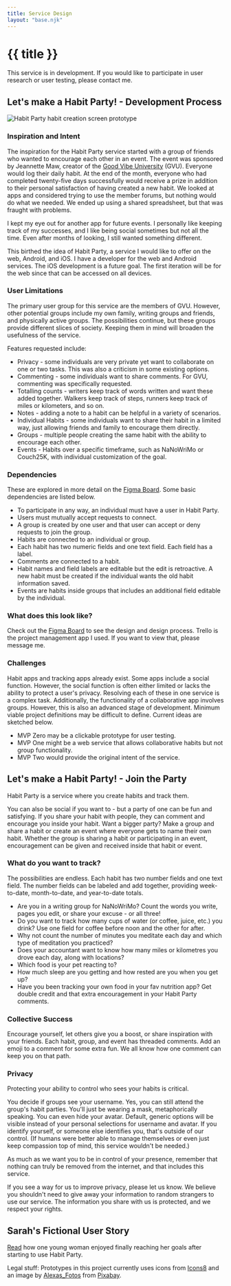 ```yaml
---
title: Service Design
layout: "base.njk"
---
```


# {{ title }}

<p class="caption">This service is in development. If you would like to participate in user research or user testing, please contact me.</p>

## Let's make a Habit Party! - Development Process

<img class="imageright" src="../assets/images/hp_create.png" alt="Habit Party habit creation screen prototype">

### Inspiration and Intent
The inspiration for the Habit Party service started with a group of friends who wanted to encourage each other in an event. The event was sponsored by Jeannette Maw, creator of the [Good Vibe University](https://www.goodvibeuniversity.com/) (GVU). Everyone would log their daily habit. At the end of the month, everyone who had completed twenty-five days successfully would receive a prize in addition to their personal satisfaction of having created a new habit. We looked at apps and considered trying to use the member forums, but nothing would do what we needed. We ended up using a shared spreadsheet, but that was fraught with problems.

I kept my eye out for another app for future events. I personally like keeping track of my successes, and I like being social sometimes but not all the time. Even after months of looking, I still wanted something different.

This birthed the idea of Habit Party, a service I would like to offer on the web, Android, and iOS. I have a developer for the web and Android services. The iOS development is a future goal. The first iteration will be for the web since that can be accessed on all devices.

### User Limitations
The primary user group for this service are the members of GVU. However, other potential groups include my own family, writing groups and friends, and physically active groups. The possibilities continue, but these groups provide different slices of society. Keeping them in mind will broaden the usefulness of the service.

Features requested include:
* Privacy - some individuals are very private yet want to collaborate on one or two tasks. This was also a criticism in some existing options.
* Commenting - some individuals want to share comments. For GVU, commenting was specifically requested.
* Totalling counts - writers keep track of words written and want these added together. Walkers keep track of steps, runners keep track of miles or kilometers, and so on.
* Notes - adding a note to a habit can be helpful in a variety of scenarios.
* Individual Habits - some individuals want to share their habit in a limited way, just allowing friends and family to encourage them directly.
* Groups - multiple people creating the same habit with the ability to encourage each other.
* Events - Habits over a specific timeframe, such as NaNoWriMo or Couch25K, with individual customization of the goal.

### Dependencies
These are explored in more detail on the [Figma Board](https://www.figma.com/file/K06VB3w7DtdugpmKJdCtIQ/Habit-Party?node-id=0%3A1). Some basic dependencies are listed below.

* To participate in any way, an individual must have a user in Habit Party.
* Users must mutually accept requests to connect.
* A group is created by one user and that user can accept or deny requests to join the group.
* Habits are connected to an individual or group.
* Each habit has two numeric fields and one text field. Each field has a label.
* Comments are connected to a habit.
* Habit names and field labels are editable but the edit is retroactive. A new habit must be created if the individual wants the old habit information saved.
* Events are habits inside groups that includes an additional field editable by the individual.

### What does this look like?
Check out the [Figma Board](https://www.figma.com/file/K06VB3w7DtdugpmKJdCtIQ/Habit-Party?node-id=0%3A1) to see the design and design process. Trello is the project management app I used. If you want to view that, please message me.

### Challenges
Habit apps and tracking apps already exist. Some apps include a social function. However, the social function is often either limited or lacks the ability to protect a user's privacy. Resolving each of these in one service is a complex task. Additionally, the functionality of a collaborative app involves groups. However, this is also an advanced stage of development. Minimum viable project definitions may be difficult to define. Current ideas are sketched below.

* MVP Zero may be a clickable prototype for user testing.
* MVP One might be a web service that allows collaborative habits but not group functionality.
* MVP Two would provide the original intent of the service.

## Let's make a Habit Party! - Join the Party
Habit Party is a service where you create habits and track them.

You can also be social if you want to - but a party of one can be fun and satisfying. If you share your habit with people, they can comment and encourage you inside your habit. Want a bigger party? Make a group and share a habit or create an event where everyone gets to name their own habit. Whether the group is sharing a habit or participating in an event, encouragement can be given and received inside that habit or event.

### What do you want to track?
The possibilities are endless. Each habit has two number fields and one text field. The number fields can be labeled and add together, providing week-to-date, month-to-date, and year-to-date totals.

* Are you in a writing group for NaNoWriMo? Count the words you write, pages you edit, or share your excuse - or all three!
* Do you want to track how many cups of water (or coffee, juice, etc.) you drink? Use one field for coffee before noon and the other for after.
* Why not count the number of minutes you meditate each day and which type of meditation you practiced?
* Does your accountant want to know how many miles or kilometres you drove each day, along with locations?
* Which food is your pet reacting to?
* How much sleep are you getting and how rested are you when you get up?
* Have you been tracking your own food in your fav nutrition app? Get double credit and that extra encouragement in your Habit Party comments.

### Collective Success
Encourage yourself, let others give you a boost, or share inspiration with your friends. Each habit, group, and event has threaded comments. Add an emoji to a comment for some extra fun. We all know how one comment can keep you on that path.

### Privacy
Protecting your ability to control who sees your habits is critical.

You decide if groups see your username. Yes, you can still attend the group's habit parties. You'll just be wearing a mask, metaphorically speaking. You can even hide your avatar. Default, generic options will be visible instead of your personal selections for username and avatar. If you identify yourself, or someone else identifies you, that's outside of our control. (If humans were better able to manage themselves or even just keep compassion top of mind, this service wouldn't be needed.)

As much as we want you to be in control of your presence, remember that nothing can truly be removed from the internet, and that includes this service.

If you see a way for us to improve privacy, please let us know. We believe you shouldn't need to give away your information to random strangers to use our service. The information you share with us is protected, and we respect your rights.

## Sarah's Fictional User Story
[Read](../userstory) how one young woman enjoyed finally reaching her goals after starting to use Habit Party.


<p class="caption">Legal stuff: Prototypes in this project currently uses icons from <a href="https://icons8.com">Icons8</a> and an image by <a href="https://pixabay.com/users/alexas_fotos-686414/?utm_source=link-attribution&amp;utm_medium=referral&amp;utm_campaign=image&amp;utm_content=3594979">Alexas_Fotos</a> from <a href="https://pixabay.com/?utm_source=link-attribution&amp;utm_medium=referral&amp;utm_campaign=image&amp;utm_content=3594979">Pixabay</a>.</p>